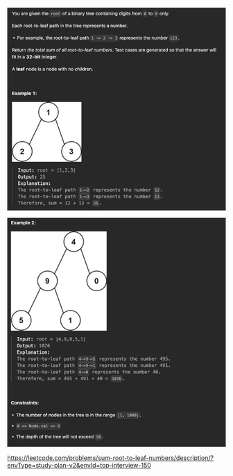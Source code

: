 ![img.png](img.png)

![img_1.png](img_1.png)

https://leetcode.com/problems/sum-root-to-leaf-numbers/description/?envType=study-plan-v2&envId=top-interview-150